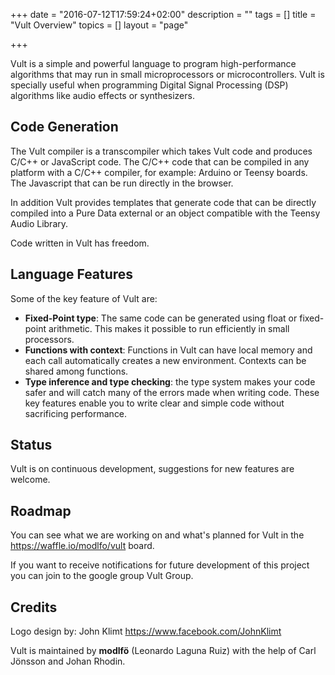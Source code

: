 +++
date = "2016-07-12T17:59:24+02:00"
description = ""
tags = []
title = "Vult Overview"
topics = []
layout = "page"

+++

Vult is a simple and powerful language to program high-performance algorithms that may run in small microprocessors or microcontrollers. Vult is specially useful when programming Digital Signal Processing (DSP) algorithms like audio effects or synthesizers.

## Code Generation

The Vult compiler is a transcompiler which takes Vult code and produces C/C++ or JavaScript code. The C/C++ code that can be compiled in any platform with a C/C++ compiler, for example: Arduino or Teensy boards. The Javascript that can be run directly in the browser.

In addition Vult provides templates that generate code that can be directly compiled into a Pure Data external or an object compatible with the Teensy Audio Library.

Code written in Vult has freedom.

## Language Features

Some of the key feature of Vult are:

- **Fixed-Point type**: The same code can be generated using float or fixed-point arithmetic. This makes it possible to run efficiently in small processors.
- **Functions with context**: Functions in Vult can have local memory and each call automatically creates a new environment. Contexts can be shared among functions.
- **Type inference and type checking**: the type system makes your code safer and will catch many of the errors made when writing code.
These key features enable you to write clear and simple code without sacrificing performance.

## Status
Vult is on continuous development, suggestions for new features are welcome.

## Roadmap
You can see what we are working on and what's planned for Vult in the https://waffle.io/modlfo/vult board.

If you want to receive notifications for future development of this project you can join to the google group Vult Group.

## Credits
Logo design by: John Klimt https://www.facebook.com/JohnKlimt

Vult is maintained by **modlfö** (Leonardo Laguna Ruiz) with the help of Carl Jönsson and Johan Rhodin.
